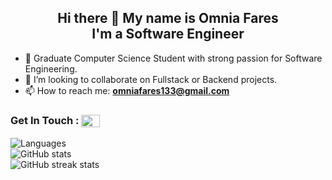 
<h2 align="center">Hi there 👋 My name is Omnia Fares <br>I'm a Software Engineer</h2>

+ 💬 Graduate Computer Science Student with strong passion for Software Engineering.
+ 👯 I’m looking to collaborate on Fullstack or Backend projects.
+ 📫 How to reach me: **omniafares133@gmail.com**

<h3 align="left">Get In Touch : 
<a href="https://www.linkedin.com/in/omnia-fares-577846213/" target="blank"><img align="center" src="https://raw.githubusercontent.com/rahuldkjain/github-profile-readme-generator/master/src/images/icons/Social/linked-in-alt.svg" alt="https://www.linkedin.com/in/nada-hani-616284209/" height="20" width="30" /></a> 
</h3>
<p align="left">

</p>

![Languages](https://github-readme-stats.vercel.app/api/top-langs?username=OmniaFares&show_icons=true&locale=en&bg_color=2e3941&text_color=ffffff&layout=compact)  
![GitHub stats](https://github-readme-stats.vercel.app/api?username=OmniaFares&show_icons=true&locale=en&bg_color=2e3941&text_color=ffffff&repo=convoychat)  
![GitHub streak stats](https://github-readme-streak-stats.herokuapp.com/?user=OmniaFares&theme=dark&background=2e3941&date_format=M%20j%5B%2C%20Y%5D)  

